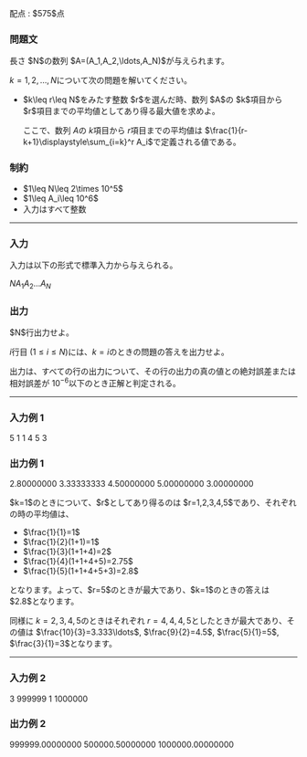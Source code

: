 
<div>

<span>

<span>

<p>
配点 : $575$点
</p>

<div>

<section>

### **問題文**

<p>
長さ $N$の数列 $A=(A_1,A_2,\ldots,A_N)$が与えられます。

$k=1,2,\ldots,N$について次の問題を解いてください。
</p>

<ul>

<li>
$k\leq r\leq N$をみたす整数 $r$を選んだ時、数列 $A$の $k$項目から $r$項目までの平均値としてあり得る最大値を求めよ。

ここで、数列 $A$の $k$項目から $r$項目までの平均値は $\frac{1}{r-k+1}\displaystyle\sum_{i=k}^r A_i$で定義される値である。
</li>

</ul>

</section>

</div>

<div>

<section>

### **制約**

<ul>

<li>
$1\leq N\leq 2\times 10^5$
</li>

<li>
$1\leq A_i\leq 10^6$
</li>

<li>
入力はすべて整数
</li>

</ul>

</section>

</div>

---

<div>

<div>

<section>

### **入力**

<p>
入力は以下の形式で標準入力から与えられる。
</p>

<div>

$N$$A_1$$A_2$$\ldots$$A_N$
</div>

</section>

</div>

<div>

<section>

### **出力**

<p>
$N$行出力せよ。

$i$行目 $(1\leq i\leq N)$には、$k=i$のときの問題の答えを出力せよ。

出力は、すべての行の出力について、その行の出力の真の値との絶対誤差または相対誤差が $10^{-6}$以下のとき正解と判定される。
</p>

</section>

</div>

</div>

---

<div>

<section>

### **入力例 1**

<div>

5
1 1 4 5 3

</div>

</section>

</div>

<div>

<section>

### **出力例 1**

<div>

2.80000000
3.33333333
4.50000000
5.00000000
3.00000000

</div>

<p>
$k=1$のときについて、$r$としてあり得るのは $r=1,2,3,4,5$であり、それぞれの時の平均値は、
</p>

<ul>

<li>
$\frac{1}{1}=1$
</li>

<li>
$\frac{1}{2}(1+1)=1$
</li>

<li>
$\frac{1}{3}(1+1+4)=2$
</li>

<li>
$\frac{1}{4}(1+1+4+5)=2.75$
</li>

<li>
$\frac{1}{5}(1+1+4+5+3)=2.8$
</li>

</ul>

<p>
となります。よって、$r=5$のときが最大であり、$k=1$のときの答えは $2.8$となります。

同様に $k=2,3,4,5$のときはそれぞれ $r=4,4,4,5$としたときが最大であり、その値は $\frac{10}{3}=3.333\ldots$, $\frac{9}{2}=4.5$, $\frac{5}{1}=5$, $\frac{3}{1}=3$となります。  
</p>

</section>

</div>

---

<div>

<section>

### **入力例 2**

<div>

3
999999 1 1000000

</div>

</section>

</div>

<div>

<section>

### **出力例 2**

<div>

999999.00000000
500000.50000000
1000000.00000000

</div>

</section>

</div>

</span>

</span>

</div>
